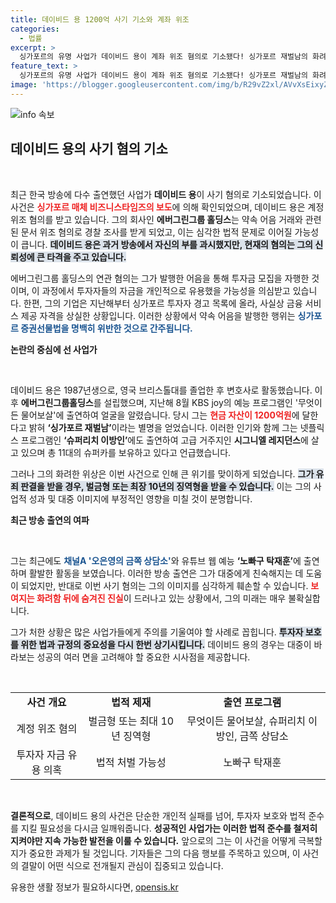 ```yaml
---
title: 데이비드 용 1200억 사기 기소와 계좌 위조
categories:
  - 법률
excerpt: >
  싱가포르의 유명 사업가 데이비드 용이 계좌 위조 혐의로 기소됐다! 싱가포르 재벌남의 화려한 삶 뒤에 숨겨진 범죄는 무엇일까? 그의 운명은 과연? 클릭하여 진실을 밝혀보세요!
feature_text: >
  싱가포르의 유명 사업가 데이비드 용이 계좌 위조 혐의로 기소됐다! 싱가포르 재벌남의 화려한 삶 뒤에 숨겨진 범죄는 무엇일까? 그의 운명은 과연? 클릭하여 진실을 밝혀보세요!
image: 'https://blogger.googleusercontent.com/img/b/R29vZ2xl/AVvXsEixyZcFfHzMRdzZMjFBmAUKJYCLCGyLL1o632UiGVXcaFdKo_bkvkuCioo0uUKlGfBVcT3P84aROyZIXSBEx3Aw5nCQ3pTgDom1WDC4m8eifvWiAmWEEVb4x6G_l8C0QH225ldMjyaFvpxGEBGNO37VmDTDMHGhJPq73UglMfDca1-0aw/s1600/blogspot.png'
---
```


<p><img src="https://blogger.googleusercontent.com/img/b/R29vZ2xl/AVvXsEixyZcFfHzMRdzZMjFBmAUKJYCLCGyLL1o632UiGVXcaFdKo_bkvkuCioo0uUKlGfBVcT3P84aROyZIXSBEx3Aw5nCQ3pTgDom1WDC4m8eifvWiAmWEEVb4x6G_l8C0QH225ldMjyaFvpxGEBGNO37VmDTDMHGhJPq73UglMfDca1-0aw/s1600/blogspot.png" alt="info 속보" /></p>

<h2 data-ke-size="size26">데이비드 용의 사기 혐의 기소</h2>

<p data-ke-size="size16">&nbsp;</p>

<p>최근 한국 방송에 다수 출연했던 사업가 <b>데이비드 용</b>이 사기 혐의로 기소되었습니다. 이 사건은 <b><span style="color: #ee2323;">싱가포르 매체 비즈니스타임즈의 보도</span></b>에 의해 확인되었으며, 데이비드 용은 계정 위조 혐의를 받고 있습니다. 그의 회사인 <b>에버그린그룹 홀딩스</b>는 약속 어음 거래와 관련된 문서 위조 혐의로 경찰 조사를 받게 되었고, 이는 심각한 법적 문제로 이어질 가능성이 큽니다. <b><span style="background-color: #21538527;">데이비드 용은 과거 방송에서 자신의 부를 과시했지만, 현재의 혐의는 그의 신뢰성에 큰 타격을 주고 있습니다.</span></b> </p>

<p>에버그린그룹 홀딩스의 연관 혐의는 그가 발행한 어음을 통해 투자금 모집을 자행한 것이며, 이 과정에서 투자자들의 자금을 개인적으로 유용했을 가능성을 의심받고 있습니다. 한편, 그의 기업은 지난해부터 싱가포르 투자자 경고 목록에 올라, 사실상 금융 서비스 제공 자격을 상실한 상황입니다. 이러한 상황에서 약속 어음을 발행한 행위는 <b><span style="color: #1a5490;">싱가포르 증권선물법을 명백히 위반한 것으로 간주됩니다.</span></b></p>

<p><b>논란의 중심에 선 사업가</b></p>

<p data-ke-size="size16">&nbsp;</p>

<p>데이비드 용은 1987년생으로, 영국 브리스톨대를 졸업한 후 변호사로 활동했습니다. 이후 <b>에버그린그룹홀딩스</b>를 설립했으며, 지난해 8월 KBS joy의 예능 프로그램인 '무엇이든 물어보살'에 출연하여 얼굴을 알렸습니다. 당시 그는 <b><span style="color: #ee2323;">현금 자산이 1200억원</span></b>에 달한다고 밝혀 <b>‘싱가포르 재벌남’</b>이라는 별명을 얻었습니다. 이러한 인기와 함께 그는 넷플릭스 프로그램인 <b>‘슈퍼리치 이방인’</b>에도 출연하여 고급 거주지인 <b>시그니엘 레지던스</b>에 살고 있으며 총 11대의 슈퍼카를 보유하고 있다고 언급했습니다.</p>

<p>그러나 그의 화려한 위상은 이번 사건으로 인해 큰 위기를 맞이하게 되었습니다. <b><span style="background-color: #21538527;">그가 유죄 판결을 받을 경우, 벌금형 또는 최장 10년의 징역형을 받을 수 있습니다.</span></b> 이는 그의 사업적 성과 및 대중 이미지에 부정적인 영향을 미칠 것이 분명합니다. </p>

<p><b>최근 방송 출연의 여파</b></p>

<p data-ke-size="size16">&nbsp;</p>

<p>그는 최근에도 <b><span style="color: #1a5490;">채널A '오은영의 금쪽 상담소'</span></b>와 유튜브 웹 예능 <b>‘노빠구 탁재훈’</b>에 출연하며 활발한 활동을 보였습니다. 이러한 방송 출연은 그가 대중에게 친숙해지는 데 도움이 되었지만, 반대로 이번 사기 혐의는 그의 이미지를 심각하게 훼손할 수 있습니다. <b><span style="color: #ee2323;">보여지는 화려함 뒤에 숨겨진 진실</span></b>이 드러나고 있는 상황에서, 그의 미래는 매우 불확실합니다.</p>

<p>그가 처한 상황은 많은 사업가들에게 주의를 기울여야 할 사례로 꼽힙니다. <b><span style="background-color: #21538527;">투자자 보호를 위한 법과 규정의 중요성을 다시 한번 상기시킵니다.</span></b> 데이비드 용의 경우는 대중이 바라보는 성공의 여러 면을 고려해야 할 중요한 시사점을 제공합니다. </p>

<p data-ke-size="size16">&nbsp;</p>

<table style="width: 100%; border-collapse: collapse;">
<tr>
<td style="text-align: center; height: 17px;"><b>사건 개요</b></td>
<td style="text-align: center; height: 17px;"><b>법적 제재</b></td>
<td style="text-align: center; height: 17px;"><b>출연 프로그램</b></td>
</tr>
<tr>
<td style="text-align: center; height: 17px;">계정 위조 혐의</td>
<td style="text-align: center; height: 17px;">벌금형 또는 최대 10년 징역형</td>
<td style="text-align: center; height: 17px;">무엇이든 물어보살, 슈퍼리치 이방인, 금쪽 상담소</td>
</tr>
<tr>
<td style="text-align: center; height: 17px;">투자자 자금 유용 의혹</td>
<td style="text-align: center; height: 17px;">법적 처벌 가능성</td>
<td style="text-align: center; height: 17px;">노빠구 탁재훈</td>
</tr>
</table>

<p data-ke-size="size16">&nbsp;</p>

<p><b>결론적으로</b>, 데이비드 용의 사건은 단순한 개인적 실패를 넘어, 투자자 보호와 법적 준수를 지킬 필요성을 다시금 일깨워줍니다. <b>성공적인 사업가는 이러한 법적 준수를 철저히 지켜야만 지속 가능한 발전을 이룰 수 있습니다.</b> 앞으로의 그는 이 사건을 어떻게 극복할지가 중요한 과제가 될 것입니다. 기자들은 그의 다음 행보를 주목하고 있으며, 이 사건의 결말이 어떤 식으로 전개될지 관심이 집중되고 있습니다.</p>
유용한 생활 정보가 필요하시다면, <a href="https://opensis.kr" rel="dofollow">opensis.kr</a>


